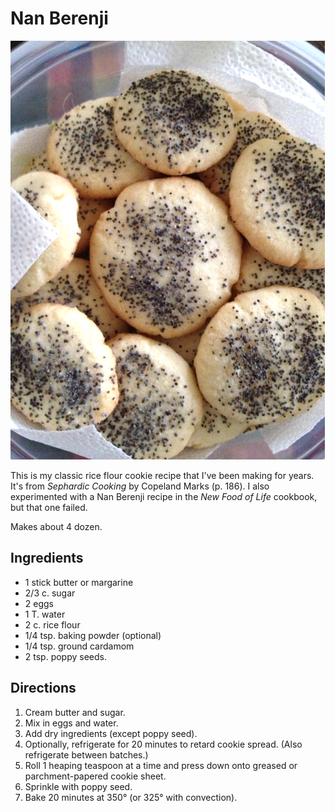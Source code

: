 [passover]: ../indices/passover.html
[photographed]: ../indices/photographed.html

# Nan Berenji

![Nan berenji](../images/Nan_berenji.jpg)

This is my classic rice flour cookie recipe that I've been making for years. It's from _Sephardic Cooking_ by Copeland Marks (p. 186).  I also experimented with a Nan Berenji recipe in the _New Food of Life_ cookbook, but that one failed.

Makes about 4 dozen.

## Ingredients

* 1 stick butter or margarine
* 2/3 c. sugar
* 2 eggs
* 1 T. water
* 2 c. rice flour
* 1/4 tsp. baking powder (optional)
* 1/4 tsp. ground cardamom
* 2 tsp. poppy seeds.

## Directions

1. Cream butter and sugar.
2. Mix in eggs and water.
3. Add dry ingredients (except poppy seed).
4. Optionally, refrigerate for 20 minutes to retard cookie spread.  (Also refrigerate between batches.)
5. Roll 1 heaping teaspoon at a time and press down onto greased or parchment-papered cookie sheet.
6. Sprinkle with poppy seed.
7. Bake 20 minutes at 350° (or 325° with convection).
